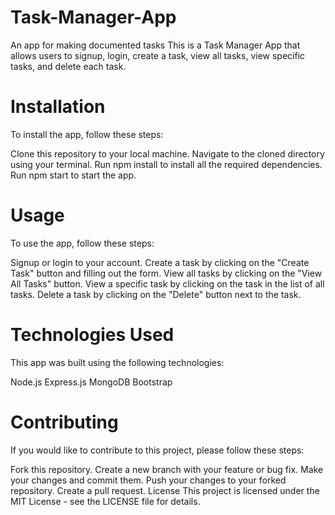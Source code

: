 # Task-Manager-App
An app for making documented tasks
This is a Task Manager App that allows users to signup, login, create a task, 
view all tasks, view specific tasks, and delete each task.

# Installation
To install the app, follow these steps:

Clone this repository to your local machine.
Navigate to the cloned directory using your terminal.
Run npm install to install all the required dependencies.
Run npm start to start the app.

# Usage
To use the app, follow these steps:

Signup or login to your account.
Create a task by clicking on the "Create Task" button and filling out the form.
View all tasks by clicking on the "View All Tasks" button.
View a specific task by clicking on the task in the list of all tasks.
Delete a task by clicking on the "Delete" button next to the task.

# Technologies Used
This app was built using the following technologies:

Node.js
Express.js
MongoDB
Bootstrap

# Contributing
If you would like to contribute to this project, please follow these steps:

Fork this repository.
Create a new branch with your feature or bug fix.
Make your changes and commit them.
Push your changes to your forked repository.
Create a pull request.
License
This project is licensed under the MIT License - see the LICENSE file for details.
